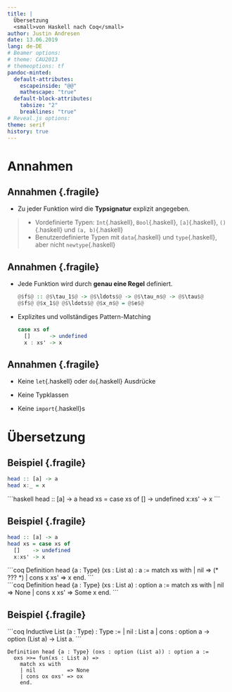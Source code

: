```yaml
---
title: |
  Übersetzung
  <small>von Haskell nach Coq</small>
author: Justin Andresen
date: 13.06.2019
lang: de-DE
# Beamer options:
# theme: CAU2013
# themeoptions: tf
pandoc-minted:
  default-attributes:
    escapeinside: "@@"
    mathescape: "true"
  default-block-attributes:
    tabsize: "2"
    breaklines: "true"
# Reveal.js options:
theme: serif
history: true
---
```


# Annahmen

<!--
  - Welche Haskell Features sollen unterstützt werden?
-->

## Annahmen {.fragile}

- Zu jeder Funktion wird die **Typsignatur** explizit angegeben.

> - Vordefinierte Typen: `Int`{.haskell}, `Bool`{.haskell}, `[a]`{.haskell},
>   `()`{.haskell} und `(a, b)`{.haskell}
> - Benutzerdefinierte Typen mit `data`{.haskell} und `type`{.haskell},
>   aber nicht `newtype`{.haskell}

## Annahmen {.fragile}

- Jede Funktion wird durch **genau eine Regel** definiert.

    ```haskell
    @$f$@ :: @$\tau_1$@ -> @$\ldots$@ -> @$\tau_n$@ -> @$\tau$@
    @$f$@ @$x_1$@ @$\ldots$@ @$x_n$@ = @$e$@
    ```
- Explizites und vollständiges Pattern-Matching

    ```haskell
    case xs of
      []      -> undefined
      x : xs' -> x
    ```

## Annahmen {.fragile}

- Keine `let`{.haskell} oder `do`{.haskell} Ausdrücke

- Keine Typklassen

- Keine `import`{.haskell}s

# Übersetzung

## Beispiel {.fragile}

```haskell
head :: [a] -> a
head x:_ = x
```

<div class="fragment">
```haskell
head :: [a] -> a
head xs = case xs of
  []    -> undefined
  x:xs' -> x
```
</div>

## Beispiel {.fragile}

```haskell
head :: [a] -> a
head xs = case xs of
  []    -> undefined
  x:xs' -> x
```

<div class="fragment">
```coq
Definition head {a : Type} (xs : List a) : a :=
  match xs with
  | nil        => (* ??? *)
  | cons x xs' => x
  end.
```
</div>

<div class="fragment">
```coq
Definition head {a : Type} (xs : List a) : option a :=
  match xs with
  | nil        => None
  | cons x xs' => Some x
  end.
```
</div>

## Beispiel {.fragile}

<div class="fragment">
```coq
Inductive List (a : Type) : Type :=
  | nil  : List a
  | cons : option a -> option (List a) -> List a.
```
</div>

```coq
Definition head {a : Type} (oxs : option (List a)) : option a :=
  oxs >>= fun(xs : List a) =>
    match xs with
    | nil          => None
    | cons ox oxs' => ox
    end.
```
